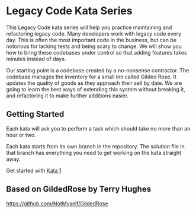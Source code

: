 # Legacy Code Kata Series

This Legacy Code kata series will help you practice maintaining and refactoring legacy code. Many developers work with legacy code every day. This is often the most important code in the business, but can be notorious for lacking tests and being scary to change. We will show you how to bring these codebases under control so that adding features takes minutes instead of days.

Our starting point is a codebase created by a no-nonsense contractor. The codebase manages the inventory for a small inn called Gilded Rose. It updates the quality of goods as they approach their sell by date. We are going to learn the best ways of extending this system without breaking it, and refactoring it to make further additions easier.

## Getting Started

Each kata will ask you to perform a task which should take no more than an hour or two.

Each kata starts from its own branch in the repository. The solution file in that branch has everything you need to get working on the kata straight away.

Get started with [Kata 1](Kata1.md)

## Based on GildedRose by Terry Hughes

https://github.com/NotMyself/GildedRose
